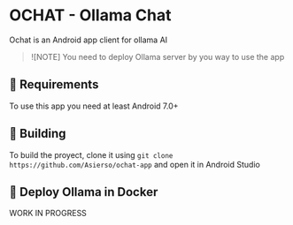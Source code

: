 # OCHAT - Ollama Chat
Ochat is an Android app client for ollama AI

>![NOTE] You need to deploy Ollama server by you way to use the app

## 📱 Requirements
To use this app you need at least Android 7.0+

## 🔨 Building
To build the proyect, clone it using `git clone https://github.com/Asierso/ochat-app` and open it in Android Studio

## 🐳 Deploy Ollama in Docker
WORK IN PROGRESS